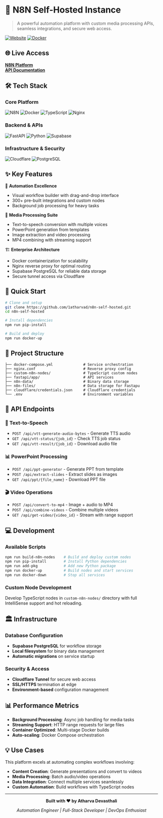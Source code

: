 # 🚀 N8N Self-Hosted Instance
> A powerful automation platform with custom media processing APIs, seamless integrations, and secure web access.

[![Website](https://img.shields.io/badge/Website-Live-brightgreen?style=for-the-badge&logo=render)](https://n8n.atharvadevasthali.tech)
[![Docker](https://img.shields.io/badge/Docker-Containerized-blue?style=for-the-badge&logo=docker)](https://docker.com)

## 🌐 Live Access
**[N8N Platform](https://n8n.atharvadevasthali.tech/)**  
**[API Documentation](https://n8n.atharvadevasthali.tech/api/docs)**

## 🛠️ Tech Stack

### Core Platform
![N8N](https://img.shields.io/badge/N8N-EA4B71?style=flat-square&logo=n8n&logoColor=white)
![Docker](https://img.shields.io/badge/Docker-2496ED?style=flat-square&logo=docker&logoColor=white)
![TypeScript](https://img.shields.io/badge/TypeScript-3178C6?style=flat-square&logo=typescript&logoColor=white)
![Nginx](https://img.shields.io/badge/Nginx-009639?style=flat-square&logo=nginx&logoColor=white)

### Backend & APIs
![FastAPI](https://img.shields.io/badge/FastAPI-009688?style=flat-square&logo=fastapi&logoColor=white)
![Python](https://img.shields.io/badge/Python-3776AB?style=flat-square&logo=python&logoColor=white)
![Supabase](https://img.shields.io/badge/Supabase-3ECF8E?style=flat-square&logo=supabase&logoColor=white)

### Infrastructure & Security
![Cloudflare](https://img.shields.io/badge/Cloudflare-F38020?style=flat-square&logo=cloudflare&logoColor=white)
![PostgreSQL](https://img.shields.io/badge/PostgreSQL-336791?style=flat-square&logo=postgresql&logoColor=white)

## ✨ Key Features

🎯 **Automation Excellence**
- Visual workflow builder with drag-and-drop interface
- 300+ pre-built integrations and custom nodes
- Background job processing for heavy tasks

🎨 **Media Processing Suite**
- Text-to-speech conversion with multiple voices
- PowerPoint generation from templates
- Image extraction and video processing
- MP4 combining with streaming support

🏗️ **Enterprise Architecture**
- Docker containerization for scalability
- Nginx reverse proxy for optimal routing  
- Supabase PostgreSQL for reliable data storage
- Secure tunnel access via Cloudflare

## 🚀 Quick Start

```bash
# Clone and setup
git clone https://github.com/1atharvad/n8n-self-hosted.git
cd n8n-self-hosted

# Install dependencies
npm run pip-install

# Build and deploy
npm run docker-up
```

## 📁 Project Structure

```
├── docker-compose.yml              # Service orchestration
├── nginx.conf                      # Reverse proxy config
├── custom-n8n-nodes/               # TypeScript custom nodes
├── fastapi/app/                    # API services
├── n8n-data/                       # Binary data storage
├── n8n-files/                      # Data storage for Fastapu
├── cloudflare/credentials.json     # Cloudflare credentials
└── .env                            # Environment variables
```

## 🔌 API Endpoints

### 🎵 Text-to-Speech
- `POST /api/vtt-generate-audio-bytes` - Generate TTS audio
- `GET /api/vtt-status/{job_id}` - Check TTS job status
- `GET /api/vtt-result/{job_id}` - Download audio file

### 📊 PowerPoint Processing
- `POST /api/ppt-generator` - Generate PPT from template
- `POST /api/extract-slides` - Extract slides as images
- `GET /api/ppt/{file_name}` - Download PPT file

### 🎬 Video Operations
- `POST /api/convert-to-mp4` - Image + audio to MP4
- `POST /api/combine-videos` - Combine multiple videos
- `GET /api/get-video/{video_id}` - Stream with range support

## 💻 Development

### Available Scripts
```bash
npm run build-n8n-nodes    # Build and deploy custom nodes
npm run pip-install        # Install Python dependencies  
npm run add-pkg            # Add new Python package
npm run docker-up          # Build nodes and start services
npm run docker-down        # Stop all services
```

### Custom Node Development
Develop TypeScript nodes in `custom-n8n-nodes/` directory with full IntelliSense support and hot reloading.

## 🏛️ Infrastructure

### Database Configuration
- **Supabase PostgreSQL** for workflow storage
- **Local filesystem** for binary data management
- **Automatic migrations** on service startup

### Security & Access
- **Cloudflare Tunnel** for secure web access
- **SSL/HTTPS** termination at edge
- **Environment-based** configuration management

## 📊 Performance Metrics

- **Background Processing**: Async job handling for media tasks
- **Streaming Support**: HTTP range requests for large files
- **Container Optimized**: Multi-stage Docker builds
- **Auto-scaling**: Docker Compose orchestration

## 💡 Use Cases

This platform excels at automating complex workflows involving:
- **Content Creation**: Generate presentations and convert to videos
- **Media Processing**: Batch audio/video operations
- **Data Integration**: Connect multiple services seamlessly
- **Custom Automation**: Build workflows with TypeScript nodes

---

<div align="center">

**Built with ❤️ by Atharva Devasthali**

*Automation Engineer | Full-Stack Developer | DevOps Enthusiast*

</div>
